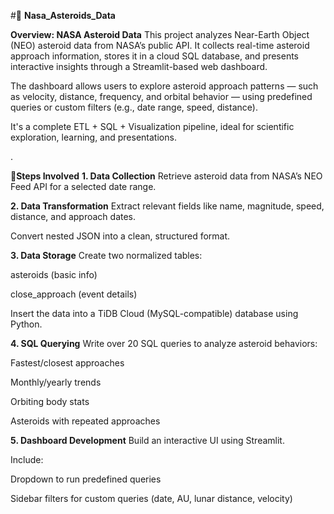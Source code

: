 #🚀 **Nasa_Asteroids_Data**

**Overview: NASA Asteroid Data**
This project analyzes Near-Earth Object (NEO) asteroid data from NASA’s public API. It collects real-time asteroid approach information, stores it in a cloud SQL database, and presents interactive insights through a Streamlit-based web dashboard.

The dashboard allows users to explore asteroid approach patterns — such as velocity, distance, frequency, and orbital behavior — using predefined queries or custom filters (e.g., date range, speed, distance).

It's a complete ETL + SQL + Visualization pipeline, ideal for scientific exploration, learning, and presentations.

.

🧩**Steps Involved**
**1. Data Collection**
Retrieve asteroid data from NASA’s NEO Feed API for a selected date range.

**2. Data Transformation**
Extract relevant fields like name, magnitude, speed, distance, and approach dates.

Convert nested JSON into a clean, structured format.

**3. Data Storage**
Create two normalized tables:

asteroids (basic info)

close_approach (event details)

Insert the data into a TiDB Cloud (MySQL-compatible) database using Python.

**4. SQL Querying**
Write over 20 SQL queries to analyze asteroid behaviors:

Fastest/closest approaches

Monthly/yearly trends

Orbiting body stats

Asteroids with repeated approaches

**5. Dashboard Development**
Build an interactive UI using Streamlit.

Include:

Dropdown to run predefined queries

Sidebar filters for custom queries (date, AU, lunar distance, velocity)

